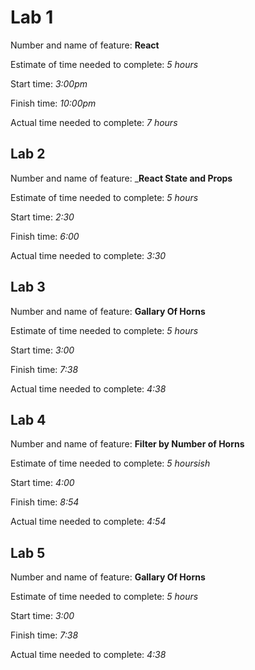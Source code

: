 # Lab 1

Number and name of feature: __React__

Estimate of time needed to complete: _5 hours_

Start time: _3:00pm_

Finish time: _10:00pm_

Actual time needed to complete: _7 hours_

## Lab 2

Number and name of feature: ___React State and Props__

Estimate of time needed to complete: _5 hours_

Start time: _2:30_

Finish time: _6:00_

Actual time needed to complete: _3:30_

## Lab 3

Number and name of feature: __Gallary Of Horns__

Estimate of time needed to complete: _5 hours_

Start time: _3:00_

Finish time: _7:38_

Actual time needed to complete: _4:38_

## Lab 4

Number and name of feature: __Filter by Number of Horns__

Estimate of time needed to complete: _5 hoursish_

Start time: _4:00_

Finish time: _8:54_

Actual time needed to complete: _4:54_

## Lab 5

Number and name of feature: __Gallary Of Horns__

Estimate of time needed to complete: _5 hours_

Start time: _3:00_

Finish time: _7:38_

Actual time needed to complete: _4:38_

